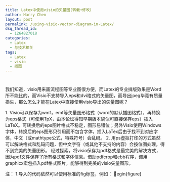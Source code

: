 ```yaml
---
title: Latex中使用visio的矢量图(转载+修改）
author: Harry Chen
layout: post
permalink: /using-visio-vector-diagram-in-Latex/
dsq_thread_id:
  - 1264827018
categories:
  - Latex
  - 与技术相关
tags:
  - Latex
  - visio
  - 插图
---
```

# 

我们知道，visio用来画流程图等专业图很方便，而Latex的专业排版效果是Word所不能比的，而Visio不支持导入eps和dvi格式的矢量图，而导出jpeg毕竟有质量损失，那么怎么才能在Latex中直接使用visio导出的矢量图呢？

1\. Visio可以保存为wmf，emf等矢量图形格式（word的默认插图格式），再转换为eps格式（可使用TpX，由本论坛得知早期版本貌似可直接保存eps）插入LaTeX。可转换后的eps图片格式不稳定，图形易错位；另外Visio使用Windows字体，转换后的eps图形只引用而不包含字体，插入LaTex后由于找不到对应字体，中文（或mathtype公式，特殊符号）会乱码。
2\. 用ps虚拟打印的方式虽然可以解决格式和乱码问题，但中文字符（或其他不支持的内容）会按位图处理，得不到完美的矢量图形。
经过探索，将visio保存为pdf格式是最完美的解决方式，因为pdf文件保存了所有格式和字体信息。借助pdfcrop和ebb程序，调用graphicx宏包插入pdf格式图片，能够得到完美的visio矢量图形。

注：
1.导入的代码依然可以使用标准的fig标签，例如：
egin{figure}
